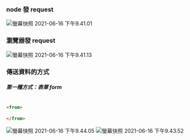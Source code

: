 ###  node 發 request
  
![螢幕快照 2021-06-16 下午9.41.01](https://i.imgur.com/OkO9A46.png )
  
###  瀏覽器發 request
  
![螢幕快照 2021-06-16 下午9.41.13](https://i.imgur.com/jXYi0pi.png )
  
###   傳送資料的方式
  
#####    第一種方式：表單 form
  
```html
  
<from>
  
</from>
```
![螢幕快照 2021-06-16 下午9.44.05](https://i.imgur.com/MkRFZmP.png )
![螢幕快照 2021-06-16 下午9.43.52](https://i.imgur.com/hlLu1E0.png )
  